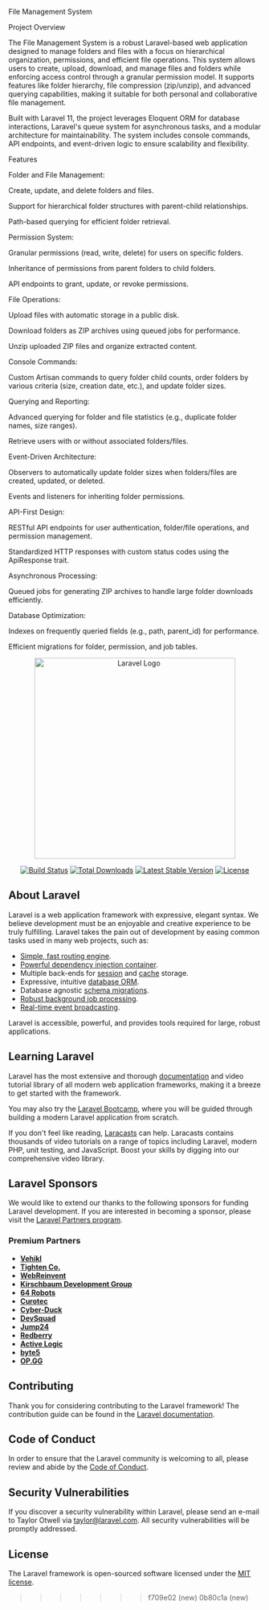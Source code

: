 File Management System

Project Overview

The File Management System is a robust Laravel-based web application designed to manage folders and files with a focus on hierarchical organization, permissions, and efficient file operations. This system allows users to create, upload, download, and manage files and folders while enforcing access control through a granular permission model. It supports features like folder hierarchy, file compression (zip/unzip), and advanced querying capabilities, making it suitable for both personal and collaborative file management.

Built with Laravel 11, the project leverages Eloquent ORM for database interactions, Laravel's queue system for asynchronous tasks, and a modular architecture for maintainability. The system includes console commands, API endpoints, and event-driven logic to ensure scalability and flexibility.

Features





Folder and File Management:





Create, update, and delete folders and files.



Support for hierarchical folder structures with parent-child relationships.



Path-based querying for efficient folder retrieval.



Permission System:





Granular permissions (read, write, delete) for users on specific folders.



Inheritance of permissions from parent folders to child folders.



API endpoints to grant, update, or revoke permissions.



File Operations:





Upload files with automatic storage in a public disk.



Download folders as ZIP archives using queued jobs for performance.



Unzip uploaded ZIP files and organize extracted content.



Console Commands:





Custom Artisan commands to query folder child counts, order folders by various criteria (size, creation date, etc.), and update folder sizes.



Querying and Reporting:





Advanced querying for folder and file statistics (e.g., duplicate folder names, size ranges).



Retrieve users with or without associated folders/files.



Event-Driven Architecture:





Observers to automatically update folder sizes when folders/files are created, updated, or deleted.



Events and listeners for inheriting folder permissions.



API-First Design:





RESTful API endpoints for user authentication, folder/file operations, and permission management.



Standardized HTTP responses with custom status codes using the ApiResponse trait.



Asynchronous Processing:





Queued jobs for generating ZIP archives to handle large folder downloads efficiently.



Database Optimization:





Indexes on frequently queried fields (e.g., path, parent_id) for performance.



Efficient migrations for folder, permission, and job tables.
<p align="center"><a href="https://laravel.com" target="_blank"><img src="https://raw.githubusercontent.com/laravel/art/master/logo-lockup/5%20SVG/2%20CMYK/1%20Full%20Color/laravel-logolockup-cmyk-red.svg" width="400" alt="Laravel Logo"></a></p>

<p align="center">
<a href="https://github.com/laravel/framework/actions"><img src="https://github.com/laravel/framework/workflows/tests/badge.svg" alt="Build Status"></a>
<a href="https://packagist.org/packages/laravel/framework"><img src="https://img.shields.io/packagist/dt/laravel/framework" alt="Total Downloads"></a>
<a href="https://packagist.org/packages/laravel/framework"><img src="https://img.shields.io/packagist/v/laravel/framework" alt="Latest Stable Version"></a>
<a href="https://packagist.org/packages/laravel/framework"><img src="https://img.shields.io/packagist/l/laravel/framework" alt="License"></a>
</p>

## About Laravel

Laravel is a web application framework with expressive, elegant syntax. We believe development must be an enjoyable and creative experience to be truly fulfilling. Laravel takes the pain out of development by easing common tasks used in many web projects, such as:

- [Simple, fast routing engine](https://laravel.com/docs/routing).
- [Powerful dependency injection container](https://laravel.com/docs/container).
- Multiple back-ends for [session](https://laravel.com/docs/session) and [cache](https://laravel.com/docs/cache) storage.
- Expressive, intuitive [database ORM](https://laravel.com/docs/eloquent).
- Database agnostic [schema migrations](https://laravel.com/docs/migrations).
- [Robust background job processing](https://laravel.com/docs/queues).
- [Real-time event broadcasting](https://laravel.com/docs/broadcasting).

Laravel is accessible, powerful, and provides tools required for large, robust applications.

## Learning Laravel

Laravel has the most extensive and thorough [documentation](https://laravel.com/docs) and video tutorial library of all modern web application frameworks, making it a breeze to get started with the framework.

You may also try the [Laravel Bootcamp](https://bootcamp.laravel.com), where you will be guided through building a modern Laravel application from scratch.

If you don't feel like reading, [Laracasts](https://laracasts.com) can help. Laracasts contains thousands of video tutorials on a range of topics including Laravel, modern PHP, unit testing, and JavaScript. Boost your skills by digging into our comprehensive video library.

## Laravel Sponsors

We would like to extend our thanks to the following sponsors for funding Laravel development. If you are interested in becoming a sponsor, please visit the [Laravel Partners program](https://partners.laravel.com).

### Premium Partners

- **[Vehikl](https://vehikl.com/)**
- **[Tighten Co.](https://tighten.co)**
- **[WebReinvent](https://webreinvent.com/)**
- **[Kirschbaum Development Group](https://kirschbaumdevelopment.com)**
- **[64 Robots](https://64robots.com)**
- **[Curotec](https://www.curotec.com/services/technologies/laravel/)**
- **[Cyber-Duck](https://cyber-duck.co.uk)**
- **[DevSquad](https://devsquad.com/hire-laravel-developers)**
- **[Jump24](https://jump24.co.uk)**
- **[Redberry](https://redberry.international/laravel/)**
- **[Active Logic](https://activelogic.com)**
- **[byte5](https://byte5.de)**
- **[OP.GG](https://op.gg)**

## Contributing

Thank you for considering contributing to the Laravel framework! The contribution guide can be found in the [Laravel documentation](https://laravel.com/docs/contributions).

## Code of Conduct

In order to ensure that the Laravel community is welcoming to all, please review and abide by the [Code of Conduct](https://laravel.com/docs/contributions#code-of-conduct).

## Security Vulnerabilities

If you discover a security vulnerability within Laravel, please send an e-mail to Taylor Otwell via [taylor@laravel.com](mailto:taylor@laravel.com). All security vulnerabilities will be promptly addressed.

## License

The Laravel framework is open-sourced software licensed under the [MIT license](https://opensource.org/licenses/MIT).
>>>>>>> f709e02 (new)
>>>>>>> 0b80c1a (new)

